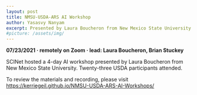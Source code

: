 ```yaml
---
layout: post
title: NMSU-USDA-ARS AI Workshop
author: Yasasvy Nanyam
excerpt: Presented by Laura Boucheron from New Mexico State University. 
#picture: /assets/img/
---
```


**07/23/2021 &middot;   remotely on Zoom  &middot;   lead: Laura Boucheron, Brian Stuckey**   

SCINet hosted a 4-day AI workshop presented by Laura Boucheron from New Mexico State University. Twenty-three USDA participants attended. 

To review the materials and recording, please visit https://kerriegeil.github.io/NMSU-USDA-ARS-AI-Workshops/ 
